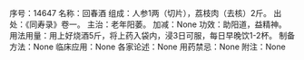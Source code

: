 序号：14647
名称：回春酒
组成：人参1两（切片），荔枝肉（去核）2斤。
出处：《同寿录》卷一。
主治：老年阳萎。
加减：None
功效：助阳道，益精神。
用法用量：用上好烧酒5斤，将上药入袋内，浸3日可服，每日早晚饮1-2杯。
制备方法：None
临床应用：None
各家论述：None
用药禁忌：None
附注：None
